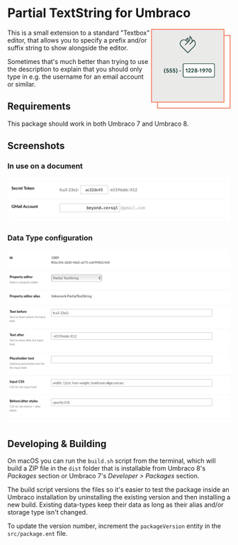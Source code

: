 # Partial TextString for Umbraco

<img align="right" src="images/vv-partialtextstring-icon.png" width="180" height="180" alt="A text input with a '(555)' prefix inside a square with the Vokseværk ‘fire-heart’ logo" />

This is a small extension to a standard "Textbox" editor, that allows
you to specify a prefix and/or suffix string to show alongside the editor.

Sometimes that's much better than trying to use the description to explain
that you should only type in e.g. the username for an email account or similar.

## Requirements

This package should work in both Umbraco 7 and Umbraco 8.

## Screenshots

### In use on a document

![The Partial TextString editor](images/partialtextstring-screen.jpg)


### Data Type configuration

![The Partial TextString Config Screen](images/partialtextstring-config-screen.jpg)


## Developing & Building

On macOS you can run the `build.sh` script from the terminal, which will
build a ZIP file in the `dist` folder that is installable from
Umbraco 8's _Packages_ section or Umbraco 7's _Developer > Packages_ section.

The build script versions the files so it's easier to test the package inside
an Umbraco installation by uninstalling the existing version and then
installing a new build. Existing data-types keep their data as long as their
alias and/or storage type isn't changed.

To update the version number, increment the `packageVersion` entity in the
`src/package.ent` file.

